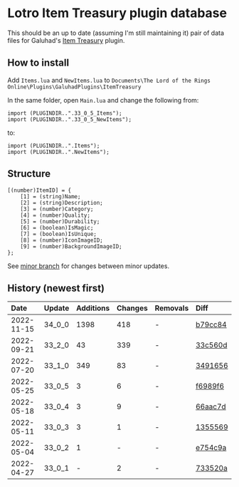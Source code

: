 # Lotro Item Treasury plugin database

This should be an up to date (assuming I'm still maintaining it) pair of data files for Galuhad's [Item Treasury](https://www.lotrointerface.com/downloads/info870-ItemTreasury.html) plugin.

## How to install
Add `Items.lua` and `NewItems.lua` to `Documents\The Lord of the Rings Online\Plugins\GaluhadPlugins\ItemTreasury`

In the same folder, open `Main.lua` and change the following from:
```
import (PLUGINDIR..".33_0_5_Items");
import (PLUGINDIR..".33_0_5_NewItems");
```
to:
```
import (PLUGINDIR..".Items");
import (PLUGINDIR..".NewItems");
```

## Structure
```
[(number)ItemID] = {
	[1] = (string)Name;
	[2] = (string)Description;
	[3] = (number)Category;
	[4] = (number)Quality;
	[5] = (number)Durability;
	[6] = (boolean)IsMagic;
	[7] = (boolean)IsUnique;
	[8] = (number)IconImageID;
	[9] = (number)BackgroundImageID;
};
```

See [minor branch](https://github.com/dt192/item-treasury-database/tree/minor) for changes between minor updates.

## History (newest first)
| Date          | Update        | Additions     | Changes       | Removals      | Diff                                                                      |
| :------------ | :------------ | :------------ | :------------ | :------------ | :------------------------------------------------------------------------ |
| 2022-11-15    | 34_0_0        | 1398          | 418           | -             | [b79cc84](https://github.com/dt192/item-treasury-database/commit/b79cc84) |
| 2022-09-21    | 33_2_0        | 43            | 339           | -             | [33c560d](https://github.com/dt192/item-treasury-database/commit/33c560d) |
| 2022-07-20    | 33_1_0        | 349           | 83            | -             | [3491656](https://github.com/dt192/item-treasury-database/commit/3491656) |
| 2022-05-25    | 33_0_5        | 3             | 6             | -             | [f6989f6](https://github.com/dt192/item-treasury-database/commit/f6989f6) |
| 2022-05-18    | 33_0_4        | 3             | 9             | -             | [66aac7d](https://github.com/dt192/item-treasury-database/commit/66aac7d) |
| 2022-05-11    | 33_0_3        | 3             | 1             | -             | [1355569](https://github.com/dt192/item-treasury-database/commit/1355569) |
| 2022-05-04    | 33_0_2        | 1             | -             | -             | [e754c9a](https://github.com/dt192/item-treasury-database/commit/e754c9a) |
| 2022-04-27    | 33_0_1        | -             | 2             | -             | [733520a](https://github.com/dt192/item-treasury-database/commit/733520a) |
